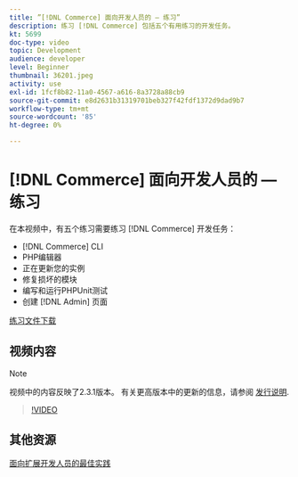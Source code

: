 ```yaml
---
title: ”[!DNL Commerce] 面向开发人员的 — 练习”
description: 练习 [!DNL Commerce] 包括五个有用练习的开发任务。
kt: 5699
doc-type: video
topic: Development
audience: developer
level: Beginner
thumbnail: 36201.jpeg
activity: use
exl-id: 1fcf8b82-11a0-4567-a616-8a3728a88cb9
source-git-commit: e8d2631b31319701beb327f42fdf1372d9dad9b7
workflow-type: tm+mt
source-wordcount: '85'
ht-degree: 0%

---
```


# [!DNL Commerce] 面向开发人员的 — 练习

在本视频中，有五个练习需要练习 [!DNL Commerce] 开发任务：

- [!DNL Commerce] CLI
- PHP编辑器
- 正在更新您的实例
- 修复损坏的模块
- 编写和运行PHPUnit测试
- 创建 [!DNL Admin] 页面

[练习文件下载](./assets/FreeIntro2.3.1.zip)

## 视频内容

>[!NOTE]
>
>视频中的内容反映了2.3.1版本。 有关更高版本中的更新的信息，请参阅 [发行说明](https://experienceleague.adobe.com/docs/commerce-operations/release/notes/overview.html).

>[!VIDEO](https://video.tv.adobe.com/v/36201?quality=12&learn=on)

## 其他资源

[面向扩展开发人员的最佳实践](https://developer.adobe.com/commerce/php/best-practices/)

